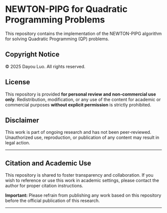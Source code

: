 
# NEWTON-PIPG for Quadratic Programming Problems

This repository contains the implementation of the NEWTON-PIPG algorithm for solving Quadratic Programming (QP) problems. 


## Copyright Notice
© 2025 Dayou Luo. All rights reserved.

## License
This repository is provided **for personal review and non-commercial use only**. Redistribution, modification, or any use of the content for academic or commercial purposes **without explicit permission** is strictly prohibited.

## Disclaimer
This work is part of ongoing research and has not been peer-reviewed. Unauthorized use, reproduction, or publication of any content may result in legal action.

---

## Citation and Academic Use
This repository is shared to foster transparency and collaboration. If you wish to reference or use this work in academic settings, please contact the author for proper citation instructions. 

**Important:** Please refrain from publishing any work based on this repository before the official publication of this research.

---

